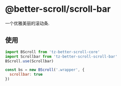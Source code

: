# @better-scroll/scroll-bar

一个优雅美丽的滚动条.

## 使用

```js
import BScroll from 'tz-better-scroll-core'
import Scrollbar from 'tz-better-scroll-scroll-bar'
BScroll.use(Scrollbar)

const bs = new BScroll('.wrapper', {
  scrollbar: true
})
```
